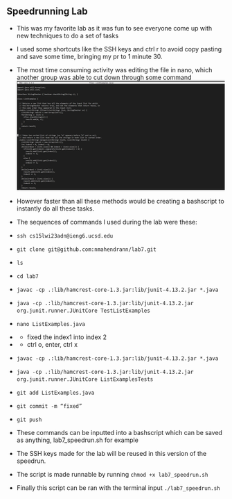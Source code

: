 ## Speedrunning Lab

* This was my favorite lab as it was fun to see everyone come up with new techniques to do a set of tasks
* I used some shortcuts like the SSH keys and ctrl r to avoid copy pasting and save some time, bringing my pr to 1 minute 30.
* The most time consuming activity was editing the file in nano, which another group was able to cut down through some command
![Image](unnamed15.png)
* However faster than all these methods would be creating a bashscript to instantly do all these tasks.

* The sequences of commands I used during the lab were these:
* ```ssh cs15lwi23adn@ieng6.ucsd.edu ```
* ```git clone git@github.com:nmahendrann/lab7.git```
* ```ls```
* ```cd lab7```
* ```javac -cp .:lib/hamcrest-core-1.3.jar:lib/junit-4.13.2.jar *.java```
* ```java -cp .:lib/hamcrest-core-1.3.jar:lib/junit-4.13.2.jar org.junit.runner.JUnitCore TestListExamples```
* ```nano ListExamples.java```
* * fixed the index1 into index 2
* * ctrl o, enter, ctrl x
* ```javac -cp .:lib/hamcrest-core-1.3.jar:lib/junit-4.13.2.jar *.java```
* ```java -cp .:lib/hamcrest-core-1.3.jar:lib/junit-4.13.2.jar org.junit.runner.JUnitCore ListExamplesTests```
* ```git add ListExamples.java```
* ```git commit -m “fixed”```
* ```git push```

* These commands can be inputted into a bashscript which can be saved as anything, lab7_speedrun.sh for example
* The SSH keys made for the lab will be reused in this version of the speedrun.
* The script is made runnable by running ```chmod +x lab7_speedrun.sh```
* Finally this script can be ran with the terminal input ```./lab7_speedrun.sh```
